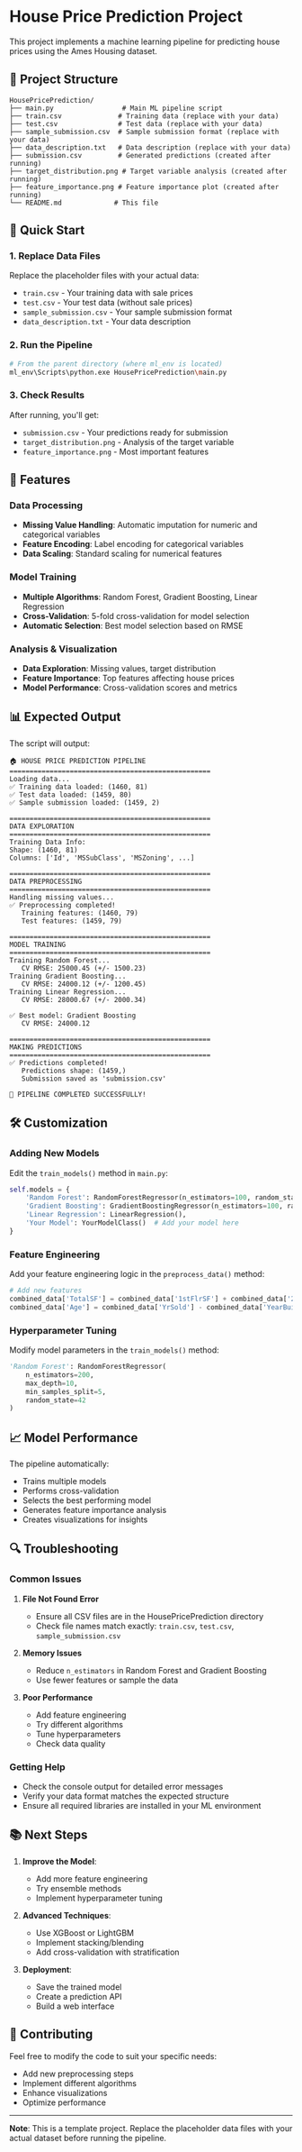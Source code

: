 # House Price Prediction Project

This project implements a machine learning pipeline for predicting house prices using the Ames Housing dataset.

## 📁 Project Structure

```
HousePricePrediction/
├── main.py                 # Main ML pipeline script
├── train.csv              # Training data (replace with your data)
├── test.csv               # Test data (replace with your data)
├── sample_submission.csv  # Sample submission format (replace with your data)
├── data_description.txt   # Data description (replace with your data)
├── submission.csv         # Generated predictions (created after running)
├── target_distribution.png # Target variable analysis (created after running)
├── feature_importance.png # Feature importance plot (created after running)
└── README.md             # This file
```

## 🚀 Quick Start

### 1. Replace Data Files
Replace the placeholder files with your actual data:
- `train.csv` - Your training data with sale prices
- `test.csv` - Your test data (without sale prices)
- `sample_submission.csv` - Your sample submission format
- `data_description.txt` - Your data description

### 2. Run the Pipeline
```bash
# From the parent directory (where ml_env is located)
ml_env\Scripts\python.exe HousePricePrediction\main.py
```

### 3. Check Results
After running, you'll get:
- `submission.csv` - Your predictions ready for submission
- `target_distribution.png` - Analysis of the target variable
- `feature_importance.png` - Most important features

## 🔧 Features

### Data Processing
- **Missing Value Handling**: Automatic imputation for numeric and categorical variables
- **Feature Encoding**: Label encoding for categorical variables
- **Data Scaling**: Standard scaling for numerical features

### Model Training
- **Multiple Algorithms**: Random Forest, Gradient Boosting, Linear Regression
- **Cross-Validation**: 5-fold cross-validation for model selection
- **Automatic Selection**: Best model selection based on RMSE

### Analysis & Visualization
- **Data Exploration**: Missing values, target distribution
- **Feature Importance**: Top features affecting house prices
- **Model Performance**: Cross-validation scores and metrics

## 📊 Expected Output

The script will output:
```
🏠 HOUSE PRICE PREDICTION PIPELINE
==================================================
Loading data...
✅ Training data loaded: (1460, 81)
✅ Test data loaded: (1459, 80)
✅ Sample submission loaded: (1459, 2)

==================================================
DATA EXPLORATION
==================================================
Training Data Info:
Shape: (1460, 81)
Columns: ['Id', 'MSSubClass', 'MSZoning', ...]

==================================================
DATA PREPROCESSING
==================================================
Handling missing values...
✅ Preprocessing completed!
   Training features: (1460, 79)
   Test features: (1459, 79)

==================================================
MODEL TRAINING
==================================================
Training Random Forest...
   CV RMSE: 25000.45 (+/- 1500.23)
Training Gradient Boosting...
   CV RMSE: 24000.12 (+/- 1200.45)
Training Linear Regression...
   CV RMSE: 28000.67 (+/- 2000.34)

✅ Best model: Gradient Boosting
   CV RMSE: 24000.12

==================================================
MAKING PREDICTIONS
==================================================
✅ Predictions completed!
   Predictions shape: (1459,)
   Submission saved as 'submission.csv'

🎉 PIPELINE COMPLETED SUCCESSFULLY!
```

## 🛠️ Customization

### Adding New Models
Edit the `train_models()` method in `main.py`:

```python
self.models = {
    'Random Forest': RandomForestRegressor(n_estimators=100, random_state=42),
    'Gradient Boosting': GradientBoostingRegressor(n_estimators=100, random_state=42),
    'Linear Regression': LinearRegression(),
    'Your Model': YourModelClass()  # Add your model here
}
```

### Feature Engineering
Add your feature engineering logic in the `preprocess_data()` method:

```python
# Add new features
combined_data['TotalSF'] = combined_data['1stFlrSF'] + combined_data['2ndFlrSF']
combined_data['Age'] = combined_data['YrSold'] - combined_data['YearBuilt']
```

### Hyperparameter Tuning
Modify model parameters in the `train_models()` method:

```python
'Random Forest': RandomForestRegressor(
    n_estimators=200, 
    max_depth=10, 
    min_samples_split=5,
    random_state=42
)
```

## 📈 Model Performance

The pipeline automatically:
- Trains multiple models
- Performs cross-validation
- Selects the best performing model
- Generates feature importance analysis
- Creates visualizations for insights

## 🔍 Troubleshooting

### Common Issues

1. **File Not Found Error**
   - Ensure all CSV files are in the HousePricePrediction directory
   - Check file names match exactly: `train.csv`, `test.csv`, `sample_submission.csv`

2. **Memory Issues**
   - Reduce `n_estimators` in Random Forest and Gradient Boosting
   - Use fewer features or sample the data

3. **Poor Performance**
   - Add feature engineering
   - Try different algorithms
   - Tune hyperparameters
   - Check data quality

### Getting Help
- Check the console output for detailed error messages
- Verify your data format matches the expected structure
- Ensure all required libraries are installed in your ML environment

## 📚 Next Steps

1. **Improve the Model**:
   - Add more feature engineering
   - Try ensemble methods
   - Implement hyperparameter tuning

2. **Advanced Techniques**:
   - Use XGBoost or LightGBM
   - Implement stacking/blending
   - Add cross-validation with stratification

3. **Deployment**:
   - Save the trained model
   - Create a prediction API
   - Build a web interface

## 🤝 Contributing

Feel free to modify the code to suit your specific needs:
- Add new preprocessing steps
- Implement different algorithms
- Enhance visualizations
- Optimize performance

---

**Note**: This is a template project. Replace the placeholder data files with your actual dataset before running the pipeline. 
